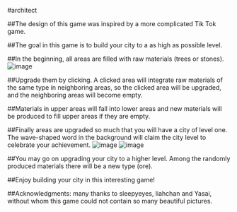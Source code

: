 #architect

##The design of this game was inspired by a more complicated Tik Tok game.

##The goal in this game is to build your city to a as high as possible level.

##In the beginning, all areas are filled with raw materials (trees or stones). 
![image](https://github.com/jyalice/swan/blob/master/architect/img/show0.png)

##Upgrade them by clicking. A clicked area will integrate raw materials of the same type in neighboring areas, so the clicked area will be upgraded, and the neighboring areas will become empty. 

##Materials in upper areas will fall into lower areas and new materials will be produced to fill upper areas if they are empty.

##Finally areas are upgraded so much that you will have a city of level one. The wave-shaped word in the background will claim the city level to celebrate your achievement.
![image](https://github.com/jyalice/swan/blob/master/architect/img/show1.png)
![image](https://github.com/jyalice/swan/blob/master/architect/img/show2.png)

##You may go on upgrading your city to a higher level. Among the randomly produced materials there will be a new type (ore).

##Enjoy building your city in this interesting game!  

##Acknowledgments: many thanks to sleepyeyes, liahchan and Yasai, without whom this game could not contain so many beautiful pictures.
